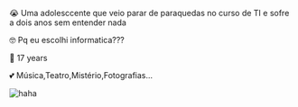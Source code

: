 😭 Uma adolesccente que veio parar de paraquedas no curso de TI e sofre a dois anos sem entender nada

🤓 Pq eu escolhi  informatica???

🌸 17  years

💕 Música,Teatro,Mistério,Fotografias...


![haha](https://user-images.githubusercontent.com/85496172/204007855-96fead82-9240-40ef-9c66-12fa4a327f7d.jpg)

